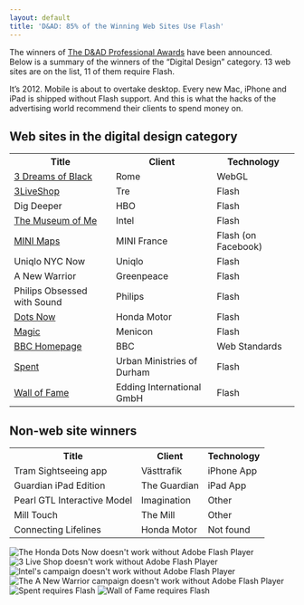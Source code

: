 ```yaml
---
layout: default
title: 'D&AD: 85% of the Winning Web Sites Use Flash'
---
```


<p class="intro">The winners of <a href="http://www.dandad.org/awards/professional/2012/categories/digd/digital-design">The D&amp;AD Professional Awards</a> have been announced. Below is a summary of the winners of the “Digital Design” category. 13 web sites are on the list, 11 of them require Flash.</p>

It’s 2012. Mobile is about to overtake desktop. Every new Mac, iPhone and iPad is shipped without Flash support. And this is what the hacks of the advertising world recommend their clients to spend money on.

## Web sites in the digital design category

<table>
    <tbody><tr>
        <th>Title</th>
        <th>Client</th>
        <th>Technology</th>
    </tr>
    <tr>
        <td><a href="http://www.ro.me/">3 Dreams of Black</a></td>
        <td>Rome</td>
        <td>WebGL</td>
    </tr>
    <tr>
        <td><a href="http://www.tre.se/Templates/UtilityPages/LiveShop/LiveShop.aspx">3LiveShop</a></td>
        <td>Tre</td>
        <td>Flash</td>
    </tr>
    <tr>
        <td>Dig Deeper</td>
        <td>HBO</td>
        <td>Flash</td>
    </tr>
    <tr>
        <td><a href="http://www.intel.com/museumofme/r/index.htm">The Museum of Me</a></td>
        <td>Intel</td>
        <td>Flash</td>
    </tr>
    <tr>
        <td><a href="https://apps.facebook.com/minimaps/">MINI Maps</a></td>
        <td>MINI France</td>
        <td>Flash (on Facebook)</td>
    </tr>
    <tr>
        <td>Uniqlo NYC Now</td>
        <td>Uniqlo</td>
        <td>Flash</td>
    </tr>
    <tr>
        <td>A New Warrior</td>
        <td>Greenpeace</td>
        <td>Flash</td>
    </tr>
    <tr>
        <td>Philips Obsessed with Sound</td>
        <td>Philips</td>
        <td>Flash</td>
    </tr>
    <tr>
        <td><a href="http://www.honda.co.jp/internavi-dots/">Dots Now</a></td>
        <td>Honda Motor</td>
        <td>Flash</td>
    </tr>
    <tr>
        <td><a href="http://magic.menicon.co.jp/">Magic</a></td>
        <td>Menicon</td>
        <td>Flash</td>
    </tr>
    <tr>
        <td><a href="http://www.bbc.co.uk/">BBC Homepage</a></td>
        <td>BBC</td>
        <td>Web Standards</td>
    </tr>
    <tr>
        <td><a href="http://playspent.org/">Spent</a></td>
        <td>Urban Ministries of Durham</td>
        <td>Flash</td>
    </tr>
    <tr>
        <td><a href="http://wall-of-fame.com/">Wall of Fame</a></td>
        <td>Edding International GmbH</td>
        <td>Flash</td>
    </tr>
</tbody></table>

## Non-web site winners 
<table>
    <tbody><tr>
        <th>Title</th>
        <th>Client</th>
        <th>Technology</th>
    </tr>
    <tr>
        <td>Tram Sightseeing app</td>
        <td>Västtrafik</td>
        <td>iPhone App</td>
    </tr>
    <tr>
        <td>Guardian iPad Edition</td>
        <td>The Guardian</td>
        <td>iPad App</td>
    </tr>
    <tr>
        <td>Pearl GTL Interactive Model</td>
        <td>Imagination</td>
        <td>Other</td>
    </tr>
    <tr>
        <td>Mill Touch</td>
        <td>The Mill</td>
        <td>Other</td>
    </tr>
    <tr>
        <td>Connecting Lifelines</td>
        <td>Honda Motor</td>
        <td>Not found</td>
    </tr>
</tbody></table>

![The Honda Dots Now doesn't work without Adobe Flash Player](/media/dots-now.jpg)
![3 Live Shop doesn't work without Adobe Flash Player](/media/flash.jpg)
![Intel's campaign doesn't work without Adobe Flash Player](/media/intel-museum-of-me.jpg)
![The A New Warrior campaign doesn't work without Adobe Flash Player](/media/new-warrior.jpg)
![Spent requires Flash](/media/spent.jpg)
![Wall of Fame requires Flash](/media/wall-of-fame.jpg)
